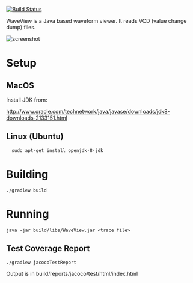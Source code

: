 [![Build Status](https://travis-ci.org/jbush001/WaveView.svg?branch=master)](https://travis-ci.org/jbush001/WaveView)

WaveView is a Java based waveform viewer.  It reads VCD (value change dump)
files.

![screenshot](https://raw.githubusercontent.com/wiki/jbush001/WaveView/screenshot.png)

# Setup
## MacOS

Install JDK from:

  http://www.oracle.com/technetwork/java/javase/downloads/jdk8-downloads-2133151.html

## Linux (Ubuntu)

	  sudo apt-get install openjdk-8-jdk

# Building

    ./gradlew build

# Running

    java -jar build/libs/WaveView.jar <trace file>

## Test Coverage Report

    ./gradlew jacocoTestReport

Output is in build/reports/jacoco/test/html/index.html



